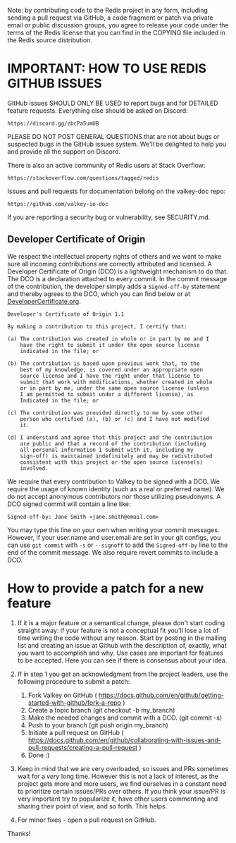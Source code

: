 Note: by contributing code to the Redis project in any form, including sending
a pull request via GitHub, a code fragment or patch via private email or
public discussion groups, you agree to release your code under the terms
of the Redis license that you can find in the COPYING file included in the Redis
source distribution.

# IMPORTANT: HOW TO USE REDIS GITHUB ISSUES

GitHub issues SHOULD ONLY BE USED to report bugs and for DETAILED feature
requests. Everything else should be asked on Discord:
      
    https://discord.gg/zbcPa5umUB

PLEASE DO NOT POST GENERAL QUESTIONS that are not about bugs or suspected
bugs in the GitHub issues system. We'll be delighted to help you and provide
all the support on Discord.

There is also an active community of Redis users at Stack Overflow:

    https://stackoverflow.com/questions/tagged/redis

Issues and pull requests for documentation belong on the valkey-doc repo:

    https://github.com/valkey-io-doc

If you are reporting a security bug or vulnerability, see SECURITY.md.

## Developer Certificate of Origin

We respect the intellectual property rights of others and we want to make sure all incoming contributions are correctly attributed and licensed. A Developer Certificate of Origin (DCO) is a lightweight mechanism to do that. The DCO is a declaration attached to every commit. In the commit message of the contribution, the developer simply adds a `Signed-off-by` statement and thereby agrees to the DCO, which you can find below or at [DeveloperCertificate.org](http://developercertificate.org/).

```
Developer's Certificate of Origin 1.1

By making a contribution to this project, I certify that:

(a) The contribution was created in whole or in part by me and I
    have the right to submit it under the open source license
    indicated in the file; or

(b) The contribution is based upon previous work that, to the
    best of my knowledge, is covered under an appropriate open
    source license and I have the right under that license to
    submit that work with modifications, whether created in whole
    or in part by me, under the same open source license (unless
    I am permitted to submit under a different license), as
    Indicated in the file; or

(c) The contribution was provided directly to me by some other
    person who certified (a), (b) or (c) and I have not modified
    it.

(d) I understand and agree that this project and the contribution
    are public and that a record of the contribution (including
    all personal information I submit with it, including my
    sign-off) is maintained indefinitely and may be redistributed
    consistent with this project or the open source license(s)
    involved.
 ```

We require that every contribution to Valkey to be signed with a DCO. We require the usage of known identity (such as a real or preferred name). We do not accept anonymous contributors nor those utilizing pseudonyms. A DCO signed commit will contain a line like:

```
Signed-off-by: Jane Smith <jane.smith@email.com>
```
You may type this line on your own when writing your commit messages. However, if your user.name and user.email are set in your git configs, you can use `git commit` with `-s` or `--signoff` to add the `Signed-off-by` line to the end of the commit message. We also require revert commits to include a DCO.

# How to provide a patch for a new feature

1. If it is a major feature or a semantical change, please don't start coding
straight away: if your feature is not a conceptual fit you'll lose a lot of
time writing the code without any reason. Start by posting in the mailing list
and creating an issue at Github with the description of, exactly, what you want
to accomplish and why. Use cases are important for features to be accepted.
Here you can see if there is consensus about your idea.

2. If in step 1 you get an acknowledgment from the project leaders, use the following procedure to submit a patch:
    1. Fork Valkey on GitHub ( https://docs.github.com/en/github/getting-started-with-github/fork-a-repo )
    1. Create a topic branch (git checkout -b my_branch)
    1. Make the needed changes and commit with a DCO. (git commit -s)
    1. Push to your branch (git push origin my_branch)
    1. Initiate a pull request on GitHub ( https://docs.github.com/en/github/collaborating-with-issues-and-pull-requests/creating-a-pull-request )
    1. Done :)

3. Keep in mind that we are very overloaded, so issues and PRs sometimes wait
for a *very* long time. However this is not a lack of interest, as the project
gets more and more users, we find ourselves in a constant need to prioritize
certain issues/PRs over others. If you think your issue/PR is very important
try to popularize it, have other users commenting and sharing their point of
view, and so forth. This helps.

4. For minor fixes - open a pull request on GitHub.

Thanks!

